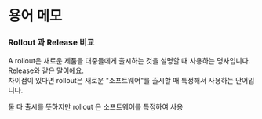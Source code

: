 # 용어 메모
### Rollout 과 Release 비교
A rollout은 새로운 제품을 대중들에게 출시하는 것을 설명할 때 사용하는 명사입니다. Release와 같은 말이에요.  
차이점이 있다면 rollout은 새로운 "소프트웨어"를 출시할 때 특정해서 사용하는 단어입니다.

둘 다 출시를 뜻하지만 rollout 은 소프트웨어를 특정하여 사용
